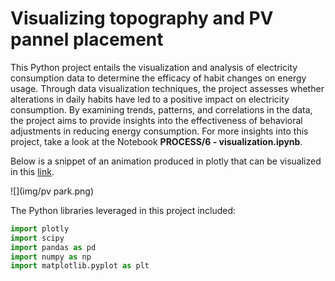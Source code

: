 # Visualizing topography and PV pannel placement

This Python project entails the visualization and analysis of electricity consumption data to determine the efficacy of habit changes on energy usage. Through data visualization techniques, the project assesses whether alterations in daily habits have led to a positive impact on electricity consumption. By examining trends, patterns, and correlations in the data, the project aims to provide insights into the effectiveness of behavioral adjustments in reducing energy consumption. For more insights into this project, take a look at the Notebook **PROCESS/6 - visualization.ipynb**.

Below is a snippet of an animation produced in plotly that can be visualized in this [link](https://htmlpreview.github.io/?https://github.com/pedrodamas1/Electricity-Consumption-Analysis/blob/main/PROCESS/animation.html).

![](img/pv park.png)

The Python libraries leveraged in this project included:

```python
import plotly
import scipy
import pandas as pd
import numpy as np
import matplotlib.pyplot as plt
```

